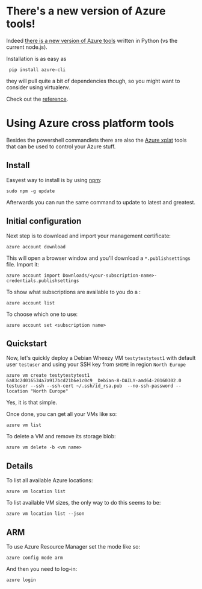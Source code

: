 # There's a new version of Azure tools!
Indeed [there is a new version of Azure tools](https://docs.microsoft.com/en-us/cli/azure/install-az-cli2)
 written in Python (vs the current node.js).
 
 Installation is as easy as
 ```
  pip install azure-cli
 ```
 they will pull quite a bit of dependencies though, so you might want to consider using virtualenv.
 
 Check out the [reference](https://docs.microsoft.com/en-us/cli/azure/).


# Using Azure cross platform tools

Besides the powershell commandlets there are also the [Azure xplat](https://github.com/Azure/azure-xplat-cli) tools that can be used to control your Azure stuff.
## Install
Easyest way to install is by using [npm](https://www.npmjs.com/):
```
sudo npm -g update
```
Afterwards you can run the same command to update to latest and greatest.

## Initial configuration
Next step is to download and import your management certificate:
```
azure account download
```
This will open a browser window and you'll download a `*.publishsettings` file.
Import it:
```
azure account import Downloads/<your-subscription-name>-credentials.publishsettings
```

To show what subscriptions are available to you do a :
```
azure account list
```

To choose which one to use:
```
azure account set <subscription name>
```


## Quickstart
Now, let's quickly deploy a Debian Wheezy VM `testytestytest1` with default user `testuser` and using your SSH key from `$HOME` in region `North Europe`
```
azure vm create testytestytest1 6a83c2d016534a7a917bcd21b6e1c0c9__Debian-8-DAILY-amd64-20160302.0 testuser --ssh --ssh-cert ~/.ssh/id_rsa.pub  --no-ssh-password --location "North Europe"
```
Yes, it is that simple.

Once done, you can get all your VMs like so:
```
azure vm list
```

To delete a VM and remove its storage blob:

```
azure vm delete -b <vm name>
```

## Details

To list all available Azure locations:
```
azure vm location list
```

To list available VM sizes, the only way to do this seems to be:
```
azure vm location list --json
```

## ARM
To use Azure Resource Manager set the mode like so:
```
azure config mode arm
```

And then you need to log-in:
```
azure login
```
